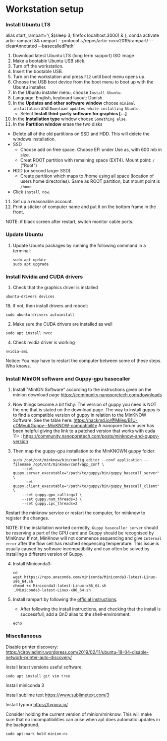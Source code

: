 # Workstation setup

### Install Ubuntu LTS
alias start_rampart='{ $(sleep 3; firefox localhost:3000) & }; conda activate artic-rampart && rampart --protocol ~/repos/artic-ncov2019/rampart/ --clearAnnotated --basecalledPath'

1. Download latest Ubuntu LTS (long term support) ISO image
2. Make a bootable Ubuntu USB stick.
3. Turn off the workstation.
4. Insert the bootable USB.
5. Turn on the workstation and press `F12` until boot menu opens up.
6. Choose the USB boot device from the boot menu to boot up with the Ubuntu installer.
7. In the Ubuntu installer menu, choose `Install Ubuntu`.
8. Language: English, keyboard layout: Danish.
7. In the **Updates and other software window** choose `minimal installation` and `Download updates while installing Ubuntu`.
   * Select **Install third-party software for graphics [...]**
9. In the **Installation type** window choose `Something else`.
10. In the **Partition window** erase the two disks
   * Delete all of the old partitions on SSD and HDD. This will delete the windows installation.
   * SSD
     * Choose add on free space. Choose EFI under Use as, with 600 mb in size.
     * Creat ROOT partition with remaining space (EXT4). Mount point: `/` ("Root")
   * HDD (or second larger SSD)
     * Create partition which maps to /home using all space (location of users home directories). Same as ROOT partition, but mount point is `/home`
   * Click `Install now`.
11. Set up a reasonable account. 
12. Print a sticker of computer name and put it on the bottom frame in the front.

NOTE: if black screen after restart, switch monitor cable ports.

### Update Ubuntu

1. Update Ubuntu packages by running the following command in a terminal:
   ```
   sudo apt update
   sudo apt upgrade
   ```


### Install Nvidia and CUDA drivers




1. Check that the graphics driver is installed
  ```
  ubuntu-drivers devices
  ```

1B. If not, then install drivers and reboot:
  ```
  sudo ubuntu-drivers autoinstall
  ```
   
2. Make sure the CUDA drivers are installed as well

  ```
  sudo apt install nvcc
  ```

4. Check nvidia driver is working

  ```
  nvidia-smi
  ```

Notice: You may have to restart the computer between some of these steps. Who knows.



### Install MinION software and Guppy-gpu basecaller

1. Install "MinION Software" according to the instructions given on the minion download page
   https://community.nanoporetech.com/downloads
   
2. Now things become a bit fishy: The version of guppy you need is NOT the one that is stated on the download page.
   The way to install guppy is to find a compatible version of guppy in relation to the MinKNOW Software. See the table here: https://hackmd.io/@Miles/B1U-cOMyu#Guppy--MinKNOW-compatibility
   A nanopore forum user has been helpful giving the link to a patched version that works with cuda 11+ : https://community.nanoporetech.com/posts/minknow-and-guppy-version
   
3. Then map the guppy-gpu installation to the MinKNOWN guppy folder:

   ```
   sudo /opt/ont/minknow/bin/config_editor --conf application --filename /opt/ont/minknow/conf/app_conf \
       --set guppy.server_executable="/path/to/guppy/bin/guppy_basecall_server" \
       --set guppy.client_executable="/path/to/guppy/bin/guppy_basecall_client" \
       --set guppy.gpu_calling=1 \
       --set guppy.num_threads=3 \
       --set guppy.ipc_threads=2
   ```

 Restart the minknow service or restart the computer, for minknow to register the changes. 
   
NOTE: If the installation worked correctly, `Guppy basecaller server` should be reserving a part of the GPU card and Guppy should be recognised by MinKnow. If not, MinKnow will not commence sequencing and give `Internal error` after the flow cell has reached sequencing temperature. This issue is usually caused by software incompatibility  and can often be solved by installing a different version of Guppy.

4. Install Miniconda3:
   
    ```
    cd
    wget https://repo.anaconda.com/miniconda/Miniconda3-latest-Linux-x86_64.sh
    chmod +x Miniconda3-latest-Linux-x86_64.sh
    ./Miniconda3-latest-Linux-x86_64.sh
    ```

5. Install rampart by following the [official instructions](https://github.com/artic-network/rampart/blob/master/docs/installation.md#install-from-conda).

    * After following the install instructions, and checking that the install is successfull, add a QnD alias to the shell-environment.
    ```
    echo 
   
### Miscellaneous

Disable printer discovery: https://cirovladimir.wordpress.com/2019/02/11/ubuntu-18-04-disable-network-printer-auto-discovery/

Install latest versions useful software:
``` 
sudo apt install git vim tree
```

Install miniconda 3

Install sublime text https://www.sublimetext.com/3

Install typora https://typora.io/





Consider holding the current version of minion/minknow. This will make sure that no incompatibilities can arise when apt does automatic updates in the background.
```
sudo apt-mark hold minion-nc
```
